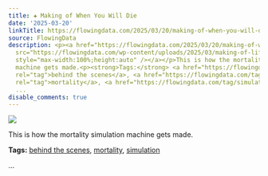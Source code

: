 ```yaml
---
title: ✚ Making of When You Will Die
date: '2025-03-20'
linkTitle: https://flowingdata.com/2025/03/20/making-of-when-you-will-die/
source: FlowingData
description: <p><a href="https://flowingdata.com/2025/03/20/making-of-when-you-will-die/"><img
  src="https://flowingdata.com/wp-content/uploads/2025/03/making-of-life-750x417.png"
  style="max-width:100%;height:auto" /></a></p>This is how the mortality simulation
  machine gets made.<p><strong>Tags:</strong> <a href="https://flowingdata.com/tag/behind-the-scenes/"
  rel="tag">behind the scenes</a>, <a href="https://flowingdata.com/tag/mortality/"
  rel="tag">mortality</a>, <a href="https://flowingdata.com/tag/simulation/" rel="tag">simulation</a></p>
  ...
disable_comments: true
---
```

<p><a href="https://flowingdata.com/2025/03/20/making-of-when-you-will-die/"><img src="https://flowingdata.com/wp-content/uploads/2025/03/making-of-life-750x417.png" style="max-width:100%;height:auto" /></a></p>This is how the mortality simulation machine gets made.<p><strong>Tags:</strong> <a href="https://flowingdata.com/tag/behind-the-scenes/" rel="tag">behind the scenes</a>, <a href="https://flowingdata.com/tag/mortality/" rel="tag">mortality</a>, <a href="https://flowingdata.com/tag/simulation/" rel="tag">simulation</a></p> ...